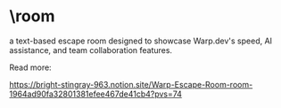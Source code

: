 # \room
a text-based escape room designed to showcase Warp.dev's speed, AI assistance, and team collaboration features.

Read more:

https://bright-stingray-963.notion.site/Warp-Escape-Room-room-1964ad90fa32801381efee467de41cb4?pvs=74